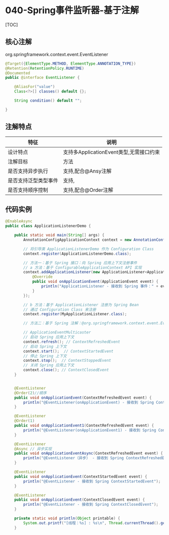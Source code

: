 # 040-Spring事件监听器-基于注解

[TOC]

## 核心注解

org.springframework.context.event.EventListener

```java
@Target({ElementType.METHOD, ElementType.ANNOTATION_TYPE})
@Retention(RetentionPolicy.RUNTIME)
@Documented
public @interface EventListener {

	@AliasFor("value")
	Class<?>[] classes() default {};

	String condition() default "";

}
```

## 注解特点

| 特征                 | 说明                                    |
| -------------------- | --------------------------------------- |
| 设计特点             | 支持多ApplicationEvent类型,无需接口约束 |
| 注解目标             | 方法                                    |
| 是否支持异步执行     | 支持,配合@Ansy注解                      |
| 是否支持泛型类型事件 | 支持,                                   |
| 是否支持顺序控制     | 支持,配合@Order注解                     |

## 代码实例

```java
@EnableAsync
public class ApplicationListenerDemo {

    public static void main(String[] args) {
        AnnotationConfigApplicationContext context = new AnnotationConfigApplicationContext();

        // 将引导类 ApplicationListenerDemo 作为 Configuration Class
        context.register(ApplicationListenerDemo.class);

        // 方法一：基于 Spring 接口：向 Spring 应用上下文注册事件
        // a 方法：基于 ConfigurableApplicationContext API 实现
        context.addApplicationListener(new ApplicationListener<ApplicationEvent>() {
            @Override
            public void onApplicationEvent(ApplicationEvent event) {
                println("ApplicationListener - 接收到 Spring 事件：" + event);
            }
        });

        // b 方法：基于 ApplicationListener 注册为 Spring Bean
        // 通过 Configuration Class 来注册
        context.register(MyApplicationListener.class);

        // 方法二：基于 Spring 注解：@org.springframework.context.event.EventListener

        // ApplicationEventMulticaster
        // 启动 Spring 应用上下文
        context.refresh(); // ContextRefreshedEvent
        // 启动 Spring 上下文
        context.start();  // ContextStartedEvent
        // 停止 Spring 上下文
        context.stop();  // ContextStoppedEvent
        // 关闭 Spring 应用上下文
        context.close(); // ContextClosedEvent
    }


    @EventListener
    @Order(2)//顺序
    public void onApplicationEvent(ContextRefreshedEvent event) {
        println("@EventListener(onApplicationEvent) - 接收到 Spring ContextRefreshedEvent");
    }

    @EventListener
    @Order(1)
    public void onApplicationEvent1(ContextRefreshedEvent event) {
        println("@EventListener(onApplicationEvent1) - 接收到 Spring ContextRefreshedEvent");
    }

    @EventListener
    @Async // 异步实现
    public void onApplicationEventAsync(ContextRefreshedEvent event) {
        println("@EventListener（异步） - 接收到 Spring ContextRefreshedEvent");
    }

    @EventListener
    public void onApplicationEvent(ContextStartedEvent event) {
        println("@EventListener - 接收到 Spring ContextStartedEvent");
    }

    @EventListener
    public void onApplicationEvent(ContextClosedEvent event) {
        println("@EventListener - 接收到 Spring ContextClosedEvent");
    }

    private static void println(Object printable) {
        System.out.printf("[线程：%s] : %s\n", Thread.currentThread().getName(), printable);
    }
```

